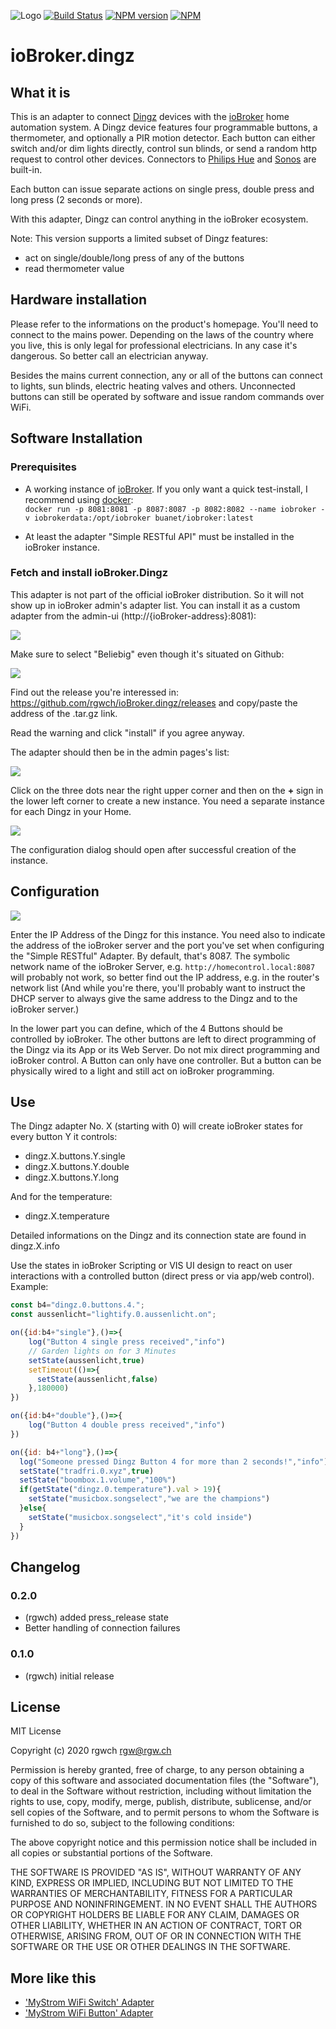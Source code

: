 ![Logo](admin/dingz.png)
[![Build Status](https://travis-ci.com/rgwch/ioBroker.dingz.svg?branch=master)](https://travis-ci.com/rgwch/ioBroker.dingz)
[![NPM version](http://img.shields.io/npm/v/iobroker.dingz.svg)](https://www.npmjs.com/package/iobroker.dingz)
[![NPM](https://nodei.co/npm/iobroker.dingz.png)](https://nodei.co/npm/iobroker.dingz/)

# ioBroker.dingz

## What it is

This is an adapter to connect [Dingz](http://dingz.ch) devices with the [ioBroker](http://iobroker.net) home automation system. A Dingz device features four programmable buttons, a thermometer, and optionally a PIR motion detector. Each button can either switch and/or dim lights directly, control sun blinds, or send a random http request to control other devices. Connectors to [Philips Hue](https://www2.meethue.com/de-ch) and [Sonos](https://www.sonos.com/de-ch) are built-in.

Each button can issue separate actions on single press, double press and long press (2 seconds or more). 

With this adapter, Dingz can control anything in the ioBroker ecosystem.

Note: This version supports a limited subset of Dingz features:
- act on single/double/long press of any of the buttons
- read thermometer value

## Hardware installation

Please refer to the informations on the product's homepage. You'll need to connect to the mains power. Depending on the laws of the country where you live, this is only legal for professional electricians. In any case it's dangerous. So better call an electrician anyway.

Besides the mains current connection, any or all of the buttons can connect to lights, sun blinds, electric heating valves and others. Unconnected buttons can still be operated by software and issue random commands over WiFi.

## Software Installation

### Prerequisites

- A working instance of [ioBroker](http://www.iobroker.net). If you only want a quick test-install, I recommend using [docker](https://www.docker.com/):  
`docker run -p 8081:8081 -p 8087:8087 -p 8082:8082 --name iobroker -v iobrokerdata:/opt/iobroker buanet/iobroker:latest`

- At least the adapter "Simple RESTful API" must be installed in the ioBroker instance.

### Fetch and install ioBroker.Dingz

This adapter is not part of the official ioBroker distribution. So it will not show up in ioBroker admin's adapter list.
You can install it as a custom adapter from the admin-ui (http://{ioBroker-address}:8081):

![](rsc/dingz_1.jpg)

Make sure to select "Beliebig" even though it's situated on Github:

![](rsc/dingz_2.jpg)

Find out the release you're interessed in: <https://github.com/rgwch/ioBroker.dingz/releases> and copy/paste the address of the .tar.gz link.

Read the warning and click "install" if you agree anyway.

The adapter should then be in the admin pages's list:

![](rsc/dingz_3.jpg)

Click on the three dots near the right upper corner and then on the **+** sign in the lower left corner to create a new instance. You need a separate instance for each Dingz in your Home.

![](rsc/dingz_4.jpg)

The configuration dialog should open after successful creation of the instance. 

## Configuration

![](rsc/dingz_5.jpg)

Enter the IP Address of the Dingz for this instance. You need also to indicate the address of the ioBroker server and the port you've set when configuring the "Simple RESTful" Adapter. By default, that's 8087. The symbolic network name of the ioBroker Server, e.g. `http://homecontrol.local:8087` will probably not work, so better find out the IP address, e.g. in the router's network list (And while you're there, you'll probably want to instruct the DHCP server to always give the same address to the Dingz and to the ioBroker server.)

In the lower part you can define, which of the 4 Buttons should be controlled by ioBroker. The other buttons are left to direct programming of the Dingz via its App or its Web Server. Do not mix direct programming and ioBroker control. A Button can only have one controller. But a button can be physically wired to a light and still act on ioBroker programming. 

## Use

The Dingz adapter No. X (starting with 0) will create ioBroker states for every button Y it controls:

* dingz.X.buttons.Y.single 
* dingz.X.buttons.Y.double
* dingz.X.buttons.Y.long

And for the temperature:

* dingz.X.temperature

Detailed informations on the Dingz and its connection state are found in dingz.X.info

Use the states in ioBroker Scripting or VIS UI design to react on user interactions with a controlled button (direct press or via app/web control). Example:

```javascript
const b4="dingz.0.buttons.4.";
const aussenlicht="lightify.0.aussenlicht.on";

on({id:b4+"single"},()=>{
    log("Button 4 single press received","info")
    // Garden lights on for 3 Minutes
    setState(aussenlicht,true)
    setTimeout(()=>{
      setState(aussenlicht,false)
    },180000)
})

on({id:b4+"double"},()=>{
    log("Button 4 double press received","info")
})

on({id: b4+"long"},()=>{
  log("Someone pressed Dingz Button 4 for more than 2 seconds!","info")
  setState("tradfri.0.xyz",true)
  setState("boombox.1.volume","100%")
  if(getState("dingz.0.temperature").val > 19){
    setState("musicbox.songselect","we are the champions")
  }else{
    setState("musicbox.songselect","it's cold inside")
  }
})
```


## Changelog

### 0.2.0
 * (rgwch) added press_release state
 * Better handling of connection failures

### 0.1.0
* (rgwch) initial release

## License
MIT License

Copyright (c) 2020 rgwch <rgw@rgw.ch>

Permission is hereby granted, free of charge, to any person obtaining a copy
of this software and associated documentation files (the "Software"), to deal
in the Software without restriction, including without limitation the rights
to use, copy, modify, merge, publish, distribute, sublicense, and/or sell
copies of the Software, and to permit persons to whom the Software is
furnished to do so, subject to the following conditions:

The above copyright notice and this permission notice shall be included in all
copies or substantial portions of the Software.

THE SOFTWARE IS PROVIDED "AS IS", WITHOUT WARRANTY OF ANY KIND, EXPRESS OR
IMPLIED, INCLUDING BUT NOT LIMITED TO THE WARRANTIES OF MERCHANTABILITY,
FITNESS FOR A PARTICULAR PURPOSE AND NONINFRINGEMENT. IN NO EVENT SHALL THE
AUTHORS OR COPYRIGHT HOLDERS BE LIABLE FOR ANY CLAIM, DAMAGES OR OTHER
LIABILITY, WHETHER IN AN ACTION OF CONTRACT, TORT OR OTHERWISE, ARISING FROM,
OUT OF OR IN CONNECTION WITH THE SOFTWARE OR THE USE OR OTHER DEALINGS IN THE
SOFTWARE.

## More like this

* ['MyStrom WiFi Switch' Adapter](http://github.com/rgwch/ioBroker.mystrom-wifi-switch)
* ['MyStrom WiFi Button' Adapter](http://github.com/rgwch/ioBroker.mystrom-wifi-button)
